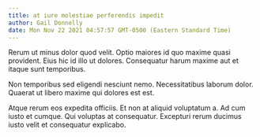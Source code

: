 ```yaml
---
title: at iure molestiae perferendis impedit
author: Gail Donnelly
date: Mon Nov 22 2021 04:57:57 GMT-0500 (Eastern Standard Time)
---
```

Rerum ut minus dolor quod velit. Optio maiores id quo maxime quasi provident. Eius hic id illo ut dolores. Consequatur harum maxime aut et itaque sunt temporibus.

 Non temporibus sed eligendi nesciunt nemo. Necessitatibus laborum dolor. Quaerat ut libero maxime qui dolores est est.

 Atque rerum eos expedita officiis. Et non at aliquid voluptatum a. Ad cum iusto et cumque. Qui voluptas at consequatur. Excepturi rerum ducimus iusto velit et consequatur explicabo.